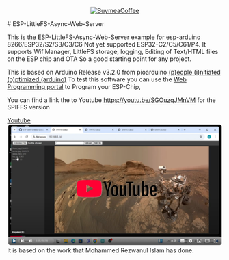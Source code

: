 <p align="center">
  <a href="https://buymeacoffee.com/emilespecialproducts">
    <img alt="BuymeaCoffee" src="https://www.buymeacoffee.com/assets/img/custom_images/orange_img.png">
  </a>
</p>
# ESP-LittleFS-Async-Web-Server

This is the ESP-LittleFS-Async-Web-Server example for esp-arduino 8266/ESP32/S2/S3/C3/C6 Not yet supported ESP32-C2/C5/C61/P4.
It supports WifiManager, LittleFS storage, logging, Editing of Text/HTML files on the ESP chip and OTA So a good starting point for any project. 

This is based on Arduino Release v3.2.0 from pioarduino [(p)eople (i)nitiated (o)ptimized (arduino)](https://github.com/pioarduino/platform-espressif32) 
To test this software you can use the [Web Programming portal](https://emilespecialproducts.github.io/ESP-LittleFS-Async-Web-Server/upload.html) to Program your ESP-Chip, 

You can find a link the to Youtube https://youtu.be/SGOuzqJMnVM for the SPIFFS version

[Youtube
![Screenshot Youtube.](https://github.com/EmileSpecialProducts/ESP-LittleFS-Async-Web-Server/blob/main/web/youtube.png)
](https://youtu.be/SGOuzqJMnVM)
It is based on the work that 
Mohammed Rezwanul Islam has done.
